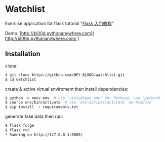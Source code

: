 # Watchlist

Exercise application for flask tutorial "[Flask 入门教程](http://helloflask.com/tutorial)".

Demo: [http://bl00d.pythonanywhere.com]( http://bl00d.pythonanywhere.com/ )

## Installation

clone:

```bash
$ git clone https://github.com/HEY-BLOOD/watchlist.git
$ cd watchlist
```

create & active virtual enviroment then install dependencies:

```bash
$ python -m venv env  # use `virtualenv env` for Python2, use `python3 ...` for Python3 on Linux & macOS
$ source env/bin/activate  # use `env\Scripts\activate` on Windows
$ pip install -r requirements.txt
```

generate fake data then run:

```bash
$ flask forge
$ flask run
* Running on http://127.0.0.1:5000/
```
